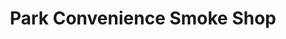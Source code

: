 ---
title: "Park Convenience Smoke Shop"
url: /bronx/park-convenience-smoke-shop/
shop: Lebensmittel
---
